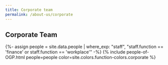 ```yaml
---
title: Corporate team
permalink: /about-us/corporate
---
```


## **Corporate Team**

{%- assign people = site.data.people | where_exp: "staff", "staff.function == 'finance' or staff.function == 'workplace'" -%}
{% include people-of-OGP.html people=people color=site.colors.function-colors.corporate %}
